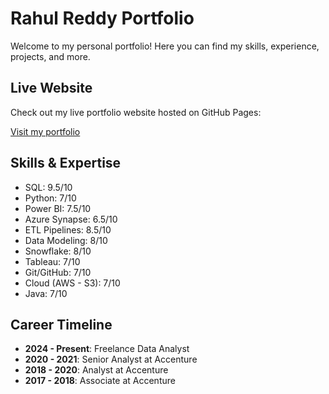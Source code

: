 # Rahul Reddy Portfolio

Welcome to my personal portfolio! Here you can find my skills, experience, projects, and more.

## Live Website

Check out my live portfolio website hosted on GitHub Pages:

[Visit my portfolio](https://RahulReddyRayapuram.github.io/)

## Skills & Expertise

- SQL: 9.5/10
- Python: 7/10
- Power BI: 7.5/10
- Azure Synapse: 6.5/10
- ETL Pipelines: 8.5/10
- Data Modeling: 8/10
- Snowflake: 8/10
- Tableau: 7/10
- Git/GitHub: 7/10
- Cloud (AWS - S3): 7/10
- Java: 7/10

## Career Timeline

- **2024 - Present**: Freelance Data Analyst
- **2020 - 2021**: Senior Analyst at Accenture
- **2018 - 2020**: Analyst at Accenture
- **2017 - 2018**: Associate at Accenture
